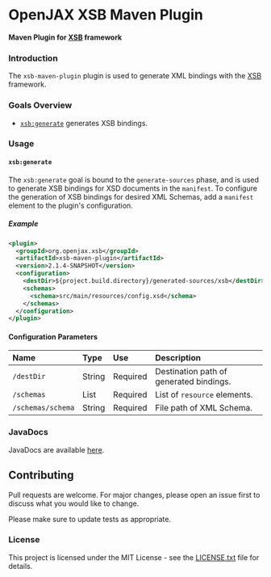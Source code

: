 # OpenJAX XSB Maven Plugin

**Maven Plugin for [XSB][xsb] framework**

### Introduction

The `xsb-maven-plugin` plugin is used to generate XML bindings with the [XSB][xsb] framework.

### Goals Overview

* [`xsb:generate`](#xsbgenerate) generates XSB bindings.

### Usage

#### `xsb:generate`

The `xsb:generate` goal is bound to the `generate-sources` phase, and is used to generate XSB bindings for XSD documents in the `manifest`. To configure the generation of XSB bindings for desired XML Schemas, add a `manifest` element to the plugin's configuration.

##### Example

```xml
<plugin>
  <groupId>org.openjax.xsb</groupId>
  <artifactId>xsb-maven-plugin</artifactId>
  <version>2.1.4-SNAPSHOT</version>
  <configuration>
    <destDir>${project.build.directory}/generated-sources/xsb</destDir>
    <schemas>
      <schema>src/main/resources/config.xsd</schema>
    </schemas>
  </configuration>
</plugin>
```

#### Configuration Parameters

| Name              | Type    | Use      | Description                                                                   |
|:------------------|:--------|:---------|:------------------------------------------------------------------------------|
| `/destDir`        | String  | Required | Destination path of generated bindings.                                       |
| `/schemas`        | List    | Required | List of `resource` elements.                                                  |
| `/schemas/schema` | String  | Required | File path of XML Schema.                                                      |

### JavaDocs

JavaDocs are available [here](https://xsb.openjax.org/apidocs/).

## Contributing

Pull requests are welcome. For major changes, please open an issue first to discuss what you would like to change.

Please make sure to update tests as appropriate.

### License

This project is licensed under the MIT License - see the [LICENSE.txt](LICENSE.txt) file for details.

[mvn-plugin]: https://img.shields.io/badge/mvn-plugin-lightgrey.svg
[xsb]: /